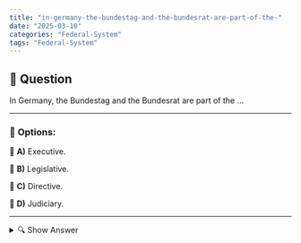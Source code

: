 ```yaml
---
title: "in-germany-the-bundestag-and-the-bundesrat-are-part-of-the-"
date: "2025-03-10"
categories: "Federal-System"
tags: "Federal-System"
---
```


## 📌 **Question**

In Germany, the Bundestag and the Bundesrat are part of the ...



---

### 📝 **Options:**

🔘 **A)** Executive.

🔘 **B)** Legislative.

🔘 **C)** Directive.

🔘 **D)** Judiciary.

---

<details>
  <summary>🔍 Show Answer</summary>

  <p>
💡  <b>Correct Answer:</b>  b
  </p>
  <p>
    📖<b>Explanation:</b>
    In Germany, the Bundestag plays a central role as the main elected legislative body, in which the members of parliament represent the interests of the citizens. The Bundesrat, on the other hand, consists of representatives of the 16 federal states and participates in legislation, especially in laws that affect the states. Both institutions work together within the political system to draft, discuss and pass laws. They are therefore essential components of the legislature, responsible for legislation and the control of the executive.
  </p>
</details>
